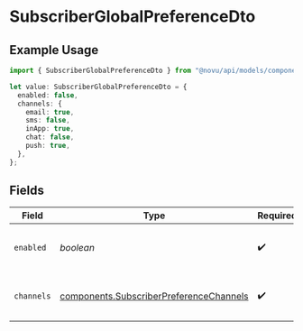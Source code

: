 # SubscriberGlobalPreferenceDto

## Example Usage

```typescript
import { SubscriberGlobalPreferenceDto } from "@novu/api/models/components";

let value: SubscriberGlobalPreferenceDto = {
  enabled: false,
  channels: {
    email: true,
    sms: false,
    inApp: true,
    chat: false,
    push: true,
  },
};
```

## Fields

| Field                                                                                              | Type                                                                                               | Required                                                                                           | Description                                                                                        |
| -------------------------------------------------------------------------------------------------- | -------------------------------------------------------------------------------------------------- | -------------------------------------------------------------------------------------------------- | -------------------------------------------------------------------------------------------------- |
| `enabled`                                                                                          | *boolean*                                                                                          | :heavy_check_mark:                                                                                 | Whether notifications are enabled globally                                                         |
| `channels`                                                                                         | [components.SubscriberPreferenceChannels](../../models/components/subscriberpreferencechannels.md) | :heavy_check_mark:                                                                                 | Channel-specific preference settings                                                               |